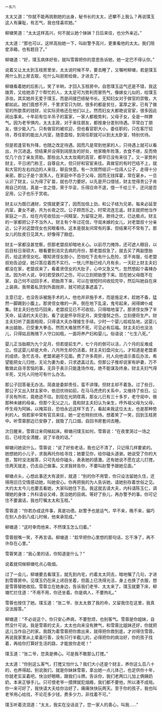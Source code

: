     一五六 

   太太又道：“你就不能再挑剔她的出身，秘书长的太太，还攀不上我么？再说璞玉这人有廉耻，有志气，我也怪喜欢她。”

   柳塘笑道：“太太这样高兴，何不就认她个妹妹？日后来往，也分外亲近。”

   太太道：“那也可以，这样高抬她一下，叫赵警予高兴，更重看他的太太。我们陪奁添箱，也有题目了。”

   柳塘道：“好，璞玉病体好些，就叫雪蓉把你的意思告诉她，她一定巴不得认你。”

   说着又让太太到玉枝房里坐，太太说时候不早，要去睡了，又嘱咐柳塘，若是璞玉用什么到上房去取，吃什么叫厨房给做，才进去了。

   柳塘看着她的后影儿，笑了半晌，才回入玉枝房中。自思璞玉运气还是不错，我这拨弄，又给她添了个帮忙的人，太太足可为势利而冒热气，像嫁女儿似的，给璞玉添妆。其实她并无爱于璞玉，而是间接巴结秘书长。无知妇女对于做官的崇敬，大都如此。她们竟想不开，千里求官只为财。很多的都是贫仕，富厚之家，已有了做官的所歆羡的钱财，论实际资格还在他们以上。然而妇女大都艳说官宦，很多因此闹出事来。十年前有位半吊子的富家，一家人都极势利，父母子女，全是一样脾气。因为老爷惧内，太太主政，对于来往朋友，都按身分差别待遇。平常白丁朋友，很少能入门。只有做官的被欢迎，但也看官职大小。委任职的，只在客厅招待，荐任职的能出入内室，随意盘桓，到简任职就可以到太太卧室，特别优待。

   但是若逢官有升降，也随之改定待遇。因而凡是常到他家的人，只待遇上就可以看出，升沉进退。但结果并没得到阔朋友的好处，他家晚年败落，衣食不继，反而倚仗几个白丁亲友资助。那些出入太太妆阁的高官，都早已没有来往了。又一家势利财主，平日闭门称王，自尊自大，但只好和官宦来往。真做官的有时巴结不上，就和大官的左右四边的人来往，聊且快意。有一次居然结识一位阔人公子，走得十分亲密。那公子是个浪荡人，在家庭中不齿于父母，因而无钱挥霍，常在窘乡。一旦认识了财主，认为得了矿苗，就也尽力要好。以先是开口借钱，财主觉得贵公子肯用自己的钱，真是一言之借，荣于华衮，乐得应命不遑，借一千给三千，还问是否足用，公子也乐于赏收。

   财主以为既已通财，交情就更深了，因而加倍上劲，和公子结为兄弟，每来必延至内室，妻女不避，共为长夜之饮。公子顾而乐之，时常流连忘返。财主就把他当作家庭之一员，给在内宅收拾出一间精室，为留宿之用，款待之优，已达极点。财主的一家都把公子不当外人。财主有个年过花信，守闺未嫁的女儿，对老盟叔十分亲近，公子对这盟侄女也另眼看待。这本是朋友间常有的事，但结果可不常有了。那女儿的肚皮日见其大，好像得了臌症。

   财主一家都没甚觉察，但那老盟叔却暗地关心。以前尽力掩饰，还可遮人眼目，以后目标日渐硕大，眼看要到消灾去病的月份，那老盟叔急了，就去买了两副堕胎药，给这贤侄女吃。哪知贤侄女胆小，恐怕吃下去有什么危险，坚不肯服，任老盟叔劝告迫促，她只答应着而不实行。一恍儿怀胎已经八月有余，一天赶上财主夫妇都没在家，老盟叔来了，看着贤侄女的大肚子，心中又急又气，忽然想起个毒辣办法。因为听人说，孕妇若受跌打之伤，可以立刻把胎堕下来。现在她父母既不在家，自己何不动回手术，把胎弄下来，可以在很短时间收拾完毕，然后叫她自在床上装病，我带着私货到外面抛弃，就可把这事遮盖了。

   主意已定，也没告诉被施手术的人。他也并非施手术，而是施足术，趁她不备，猛然一脚踢到小腹上。那贤侄女嗷的一声，倒在地下乱滚，鬼号起来，闹得婢仆咸集。财主夫妇也恰巧回来，老盟叔见已不可收拾，只得暗地溜了。那贤侄女挣了半天命，延请的大夫已到，看了说是怀孕将足月，突受撞努之伤，立刻便将生产。财主夫妇听了面面相观，只得请大夫办理接生手续。少时一个婴儿呱呱坠地，这婴儿未出娘胎，已受重大拳击。然而大难居然不死，可见必有后福。财主夫妇也没法儿，只得姑且贿赂下人守口如瓶，一面将养产妇和婴儿。俗语说：“七生八死。”

   婴儿正当胎期为九个足月，但若提前生产，七个月的倒可以活，八个月的反难成立。但这婴儿却是大命，八月所生却仍活着。财主夫妇盘问女儿，才知道是老盟弟的成绩，急忙去寻。老盟弟避不见面。费了许多周折，托人向他请示善后办法，希望能把女儿归他，无论为妻为妾，只求遮盖过去。但那公子推却说家有妒妻，万不敢做此自寻苦恼的事，无异于表示只能逢场作戏，绝不能谋及终身。财主夫妇气得半死，又托人问他可有什么办法。

   那公子回答毫无办法。简直是委卸责任，蛮不讲理。但财主却不着急。过了些日，那公子又出入财主家中，依旧优待如前，在马马虎虎的关系中，又维持了些日。公子另有所欢，竟绝迹不往。到现在光阴荏苒，那女儿已有三十多岁，老守闺中，做那种未嫁的母亲。但那个无父之儿，竟和财主夫妇认为亲生，呼外祖父母为父母，呼生母为阿姊，以掩耳目，恐怕永远这样下去了。看起来我这位太太，也是那种势利的人。倘若家中常有官员来往，她一定也特别优待。想着笑了一笑，回到玉枝房中。听雪蓉那边已安静了，就吸了几口烟，自回书房套间去睡。

   次日醒来，雪蓉过来伺候起床。柳塘问璞玉如何，雪蓉说：“在夜里哭过一场之后，已经完全清醒，说了半夜的话。”

   柳塘问她说什么，雪蓉说：“说了好些老话，我也记不清了，只记得几样要紧的。她想她的小儿子，求我再托你给寻找；她要见你，给你磕头道谢。她说受了你的大恩，暂时没法报答，只可先给你磕头，表表她的感激。还有她说不愿在这儿打搅，住两天就走，仍去自己做事。又求我转告你，不要叫赵警予跟她见面。”

   柳塘点头，心想此事还大有波折，就道：“别的你不用管，你只设法留她久住，还得用旧日交情感动她，叫她安心。你再把我的为人告诉她，请她别存着世俗之见。大约太太今儿也要去看她，大家叫她住下去。我这就去请大夫，内科请陈玉仁，调理她的身体；外科请谷又峰，医治她的目病。等好了些儿，再办警予的事。你可记住不要漏话，我也叮嘱太太和玉枝。”

   雪蓉道：“你若办成这件事，真是功德。赵警予也是运气，早不来，晚不来，偏巧在别人办到八成儿时候，他来承现成。”

   柳塘道：“这时幸而他来，不然璞玉怎么归着。”

   雪蓉抿嘴一笑，不再言语。柳塘道：“趁早把你心里想的那句话，忘干净了，再不许存在心里。”

   雪蓉笑道：“我心里的话，你知道是什么？”

   说着就伺候柳塘吃点心吸烟。

   过了一会儿，柳塘要去看璞玉，就先到内宅，约着太太同去，暗地嘱了几句，才进到雪蓉房中。见璞玉仍在床上闭目坐着，但面上已洗得光洁，身上也换了衣服，想是雪蓉替她收拾。雪蓉立在她身边，告诉我们老爷、太太来了。璞玉就要下床，柳塘忙拦住道：“不用不用，你还坐着。你是病人，不要拘礼。”

   雪蓉也按住了她。璞玉道：“张二爷、张太太救了我的命，又留我住在这里，我真没法报答。”

   柳塘道：“不必说这个。你只安心养病，不要愁烦，也别客气。雪蓉是你姐妹，自然没什可说。我是雪蓉的丈夫，太太也向来没有脾气，和雪蓉比姐妹还好，你就把这儿当作自己的家。我既为着雪蓉把你救出来，就得把你救到底，才对得住雪蓉。再说我家里从上辈虽行善，没有只行半截儿的，必得把你的病治好，你的孩子找着，再给你打算好生活的路，才能放你走呢！”

   璞玉道：“张二爷，您真是佛心。可是我不敢那么打搅。”

   太太道：“你别这么客气，打搅又怕什么？我们大小还是个财主，养你这么百八十的，也养得起。别说我们，就是你妹妹雪蓉，拿出她一点儿体己，也足供你十年，你就老实呆着吧。快治好眼睛，跟我们斗牌。告诉你，我们老两口儿加上俩姨奶奶，本来正够手儿。只可恨老爷一摸牌就犯烟瘾，我们都不要他，所以凑不成局。你一来可好了，我快请大夫给你治好了，痛痛快快玩两天。至于你的孩子，我也叫老爷用心给找，不论花多少钱，费多少力，非找着不可。”

   璞玉听着流泪道：“太太，我实在没话说了，您一家人的善心，叫我……”

